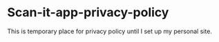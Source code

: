 # Scan-it-app-privacy-policy
This is temporary place for privacy policy until I set up my personal site. 
